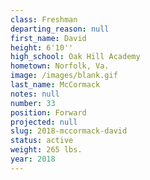 ```yaml
---
class: Freshman
departing_reason: null
first_name: David
height: 6'10''
high_school: Oak Hill Academy
hometown: Norfolk, Va.
image: /images/blank.gif
last_name: McCormack
notes: null
number: 33
position: Forward
projected: null
slug: 2018-mccormack-david
status: active
weight: 265 lbs.
year: 2018
---
```


